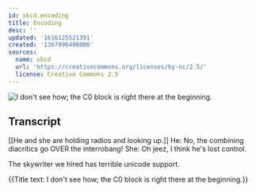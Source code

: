 ```yaml
---
id: xkcd.encoding
title: Encoding
desc: ''
updated: '1616125521391'
created: '1367996400000'
sources:
  name: xkcd
  url: 'https://creativecommons.org/licenses/by-nc/2.5/'
  license: Creative Commons 2.5
---
```

![I don't see how; the C0 block is right there at the beginning.](https://imgs.xkcd.com/comics/encoding.png)

## Transcript
[[He and she are holding radios and looking up.]]
He: No, the combining diacritics go OVER the interrobang!
She: Oh jeez, I think he's lost control.

The skywriter we hired has terrible unicode support.

{{Title text: I don't see how; the C0 block is right there at the beginning.}}
